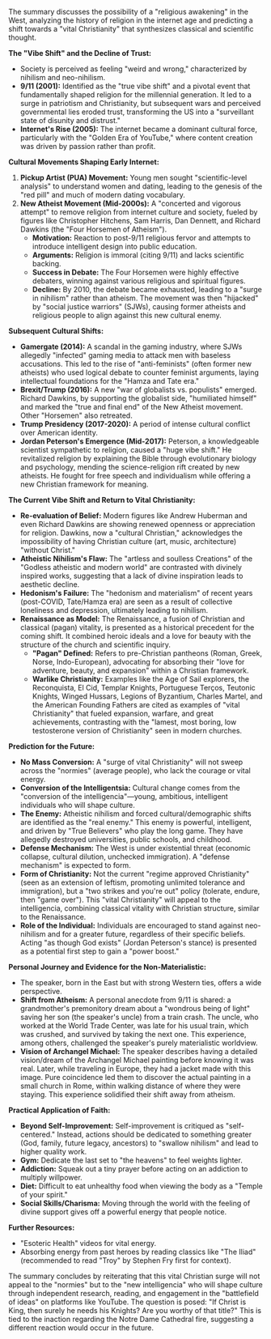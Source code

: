 The summary discusses the possibility of a "religious awakening" in the West, analyzing the history of religion in the internet age and predicting a shift towards a "vital Christianity" that synthesizes classical and scientific thought.

**The "Vibe Shift" and the Decline of Trust:**
*   Society is perceived as feeling "weird and wrong," characterized by nihilism and neo-nihilism.
*   **9/11 (2001):** Identified as the "true vibe shift" and a pivotal event that fundamentally shaped religion for the millennial generation. It led to a surge in patriotism and Christianity, but subsequent wars and perceived governmental lies eroded trust, transforming the US into a "surveillant state of disunity and distrust."
*   **Internet's Rise (2005):** The internet became a dominant cultural force, particularly with the "Golden Era of YouTube," where content creation was driven by passion rather than profit.

**Cultural Movements Shaping Early Internet:**
1.  **Pickup Artist (PUA) Movement:** Young men sought "scientific-level analysis" to understand women and dating, leading to the genesis of the "red pill" and much of modern dating vocabulary.
2.  **New Atheist Movement (Mid-2000s):** A "concerted and vigorous attempt" to remove religion from internet culture and society, fueled by figures like Christopher Hitchens, Sam Harris, Dan Dennett, and Richard Dawkins (the "Four Horsemen of Atheism").
    *   **Motivation:** Reaction to post-9/11 religious fervor and attempts to introduce intelligent design into public education.
    *   **Arguments:** Religion is immoral (citing 9/11) and lacks scientific backing.
    *   **Success in Debate:** The Four Horsemen were highly effective debaters, winning against various religious and spiritual figures.
    *   **Decline:** By 2010, the debate became exhausted, leading to a "surge in nihilism" rather than atheism. The movement was then "hijacked" by "social justice warriors" (SJWs), causing former atheists and religious people to align against this new cultural enemy.

**Subsequent Cultural Shifts:**
*   **Gamergate (2014):** A scandal in the gaming industry, where SJWs allegedly "infected" gaming media to attack men with baseless accusations. This led to the rise of "anti-feminists" (often former new atheists) who used logical debate to counter feminist arguments, laying intellectual foundations for the "Hamza and Tate era."
*   **Brexit/Trump (2016):** A new "war of globalists vs. populists" emerged. Richard Dawkins, by supporting the globalist side, "humiliated himself" and marked the "true and final end" of the New Atheist movement. Other "Horsemen" also retreated.
*   **Trump Presidency (2017-2020):** A period of intense cultural conflict over American identity.
*   **Jordan Peterson's Emergence (Mid-2017):** Peterson, a knowledgeable scientist sympathetic to religion, caused a "huge vibe shift." He revitalized religion by explaining the Bible through evolutionary biology and psychology, mending the science-religion rift created by new atheists. He fought for free speech and individualism while offering a new Christian framework for meaning.

**The Current Vibe Shift and Return to Vital Christianity:**
*   **Re-evaluation of Belief:** Modern figures like Andrew Huberman and even Richard Dawkins are showing renewed openness or appreciation for religion. Dawkins, now a "cultural Christian," acknowledges the impossibility of having Christian culture (art, music, architecture) "without Christ."
*   **Atheistic Nihilism's Flaw:** The "artless and soulless Creations" of the "Godless atheistic and modern world" are contrasted with divinely inspired works, suggesting that a lack of divine inspiration leads to aesthetic decline.
*   **Hedonism's Failure:** The "hedonism and materialism" of recent years (post-COVID, Tate/Hamza era) are seen as a result of collective loneliness and depression, ultimately leading to nihilism.
*   **Renaissance as Model:** The Renaissance, a fusion of Christian and classical (pagan) vitality, is presented as a historical precedent for the coming shift. It combined heroic ideals and a love for beauty with the structure of the church and scientific inquiry.
    *   **"Pagan" Defined:** Refers to pre-Christian pantheons (Roman, Greek, Norse, Indo-European), advocating for absorbing their "love for adventure, beauty, and expansion" within a Christian framework.
    *   **Warlike Christianity:** Examples like the Age of Sail explorers, the Reconquista, El Cid, Templar Knights, Portuguese Terços, Teutonic Knights, Winged Hussars, Legions of Byzantium, Charles Martel, and the American Founding Fathers are cited as examples of "vital Christianity" that fueled expansion, warfare, and great achievements, contrasting with the "lamest, most boring, low testosterone version of Christianity" seen in modern churches.

**Prediction for the Future:**
*   **No Mass Conversion:** A "surge of vital Christianity" will not sweep across the "normies" (average people), who lack the courage or vital energy.
*   **Conversion of the Intelligentsia:** Cultural change comes from the "conversion of the intelligencia"—young, ambitious, intelligent individuals who will shape culture.
*   **The Enemy:** Atheistic nihilism and forced cultural/demographic shifts are identified as the "real enemy." This enemy is powerful, intelligent, and driven by "True Believers" who play the long game. They have allegedly destroyed universities, public schools, and childhood.
*   **Defense Mechanism:** The West is under existential threat (economic collapse, cultural dilution, unchecked immigration). A "defense mechanism" is expected to form.
*   **Form of Christianity:** Not the current "regime approved Christianity" (seen as an extension of leftism, promoting unlimited tolerance and immigration), but a "two strikes and you're out" policy (tolerate, endure, then "game over"). This "vital Christianity" will appeal to the intelligencia, combining classical vitality with Christian structure, similar to the Renaissance.
*   **Role of the Individual:** Individuals are encouraged to stand against neo-nihilism and for a greater future, regardless of their specific beliefs. Acting "as though God exists" (Jordan Peterson's stance) is presented as a potential first step to gain a "power boost."

**Personal Journey and Evidence for the Non-Materialistic:**
*   The speaker, born in the East but with strong Western ties, offers a wide perspective.
*   **Shift from Atheism:** A personal anecdote from 9/11 is shared: a grandmother's premonitory dream about a "wondrous being of light" saving her son (the speaker's uncle) from a train crash. The uncle, who worked at the World Trade Center, was late for his usual train, which was crushed, and survived by taking the next one. This experience, among others, challenged the speaker's purely materialistic worldview.
*   **Vision of Archangel Michael:** The speaker describes having a detailed vision/dream of the Archangel Michael painting before knowing it was real. Later, while traveling in Europe, they had a jacket made with this image. Pure coincidence led them to discover the actual painting in a small church in Rome, within walking distance of where they were staying. This experience solidified their shift away from atheism.

**Practical Application of Faith:**
*   **Beyond Self-Improvement:** Self-improvement is critiqued as "self-centered." Instead, actions should be dedicated to something greater (God, family, future legacy, ancestors) to "swallow nihilism" and lead to higher quality work.
*   **Gym:** Dedicate the last set to "the heavens" to feel weights lighter.
*   **Addiction:** Squeak out a tiny prayer before acting on an addiction to multiply willpower.
*   **Diet:** Difficult to eat unhealthy food when viewing the body as a "Temple of your spirit."
*   **Social Skills/Charisma:** Moving through the world with the feeling of divine support gives off a powerful energy that people notice.

**Further Resources:**
*   "Esoteric Health" videos for vital energy.
*   Absorbing energy from past heroes by reading classics like "The Iliad" (recommended to read "Troy" by Stephen Fry first for context).

The summary concludes by reiterating that this vital Christian surge will not appeal to the "normies" but to the "new intelligencia" who will shape culture through independent research, reading, and engagement in the "battlefield of ideas" on platforms like YouTube. The question is posed: "If Christ is King, then surely he needs his Knights? Are you worthy of that title?" This is tied to the inaction regarding the Notre Dame Cathedral fire, suggesting a different reaction would occur in the future.